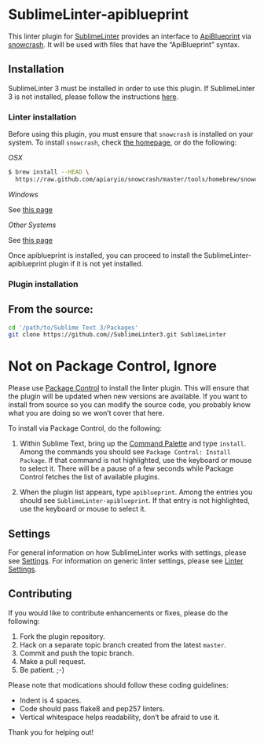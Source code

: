 SublimeLinter-apiblueprint
=========================

This linter plugin for [SublimeLinter](https://github.com/SublimeLinter/SublimeLinter3) provides an interface to [ApiBlueprint](https://github.com/apiaryio/api-blueprint) via [snowcrash](https://github.com/apiaryio/snowcrash). It will be used with files that have the “ApiBlueprint” syntax.

## Installation
SublimeLinter 3 must be installed in order to use this plugin. If SublimeLinter 3 is not installed, please follow the instructions [here](https://github.com/SublimeLinter/SublimeLinter.github.io/wiki/Installation).

### Linter installation
Before using this plugin, you must ensure that `snowcrash` is installed on your system. To install `snowcrash`, check [the homepage](https://github.com/apiaryio/snowcrash), or do the following:

*OSX*

```sh
$ brew install --HEAD \
  https://raw.github.com/apiaryio/snowcrash/master/tools/homebrew/snowcrash.rb
```

*Windows*

See [this page](https://github.com/apiaryio/snowcrash/wiki/Building-on-Windows)

*Other Systems*

See [this page](https://github.com/apiaryio/snowcrash#build)

Once apiblueprint is installed, you can proceed to install the SublimeLinter-apiblueprint plugin if it is not yet installed.

### Plugin installation

## From the source:

```sh
cd '/path/to/Sublime Text 3/Packages'
git clone https://github.com//SublimeLinter3.git SublimeLinter
```

# Not on Package Control, Ignore
Please use [Package Control](https://sublime.wbond.net/installation) to install the linter plugin. This will ensure that the plugin will be updated when new versions are available. If you want to install from source so you can modify the source code, you probably know what you are doing so we won’t cover that here.

To install via Package Control, do the following:

1. Within Sublime Text, bring up the [Command Palette](http://docs.sublimetext.info/en/sublime-text-3/extensibility/command_palette.html) and type `install`. Among the commands you should see `Package Control: Install Package`. If that command is not highlighted, use the keyboard or mouse to select it. There will be a pause of a few seconds while Package Control fetches the list of available plugins.

1. When the plugin list appears, type `apiblueprint`. Among the entries you should see `SublimeLinter-apiblueprint`. If that entry is not highlighted, use the keyboard or mouse to select it.

## Settings
For general information on how SublimeLinter works with settings, please see [Settings](https://github.com/SublimeLinter/SublimeLinter.github.io/wiki/Settings). For information on generic linter settings, please see [Linter Settings](https://github.com/SublimeLinter/SublimeLinter.github.io/wiki/Linter-Settings).

## Contributing
If you would like to contribute enhancements or fixes, please do the following:

1. Fork the plugin repository.
1. Hack on a separate topic branch created from the latest `master`.
1. Commit and push the topic branch.
1. Make a pull request.
1. Be patient.  ;-)

Please note that modications should follow these coding guidelines:

- Indent is 4 spaces.
- Code should pass flake8 and pep257 linters.
- Vertical whitespace helps readability, don’t be afraid to use it.

Thank you for helping out!
